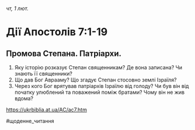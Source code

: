 
_чт, 1 лют._

# Дії Апостолів 7:1-19

## Промова Степана. Патріархи.
1. Яку історію розказує Степан священникам? Де вона записана? Чи знають її священники?
2. Що дав Бог Аврааму? Що згадує Степан стосовно землі Ізраїля?
3. Через кого Бог врятував патріархів Ізраїлю від голоду? Чи був він від початку улюблений та поважений поміж братами? Чому він не жив вдома?

https://ukrbiblia.at.ua/AC/ac7.htm 

#щоденне_читання
